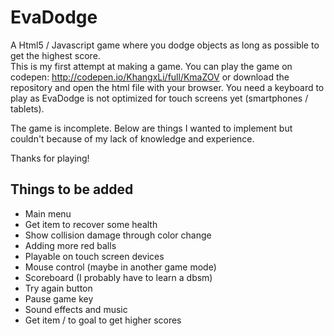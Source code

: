 # EvaDodge
A Html5 / Javascript game where you dodge objects as long as possible to get the highest score.  
This is my first attempt at making a game. You can play the game on codepen: http://codepen.io/KhangxLi/full/KmaZOV or 
download the repository and open the html file with your browser. You need a keyboard to play as EvaDodge is not optimized for touch screens yet (smartphones / tablets).

The game is incomplete. Below are things I wanted to implement but couldn't because of my lack of knowledge and experience.

Thanks for playing!

## Things to be added
+ Main menu
+ Get item to recover some health
+ Show collision damage through color change
+ Adding more red balls
+ Playable on touch screen devices
+ Mouse control (maybe in another game mode)
+ Scoreboard (I probably have to learn a dbsm)
+ Try again button
+ Pause game key
+ Sound effects and music
+ Get item / to goal to get higher scores

